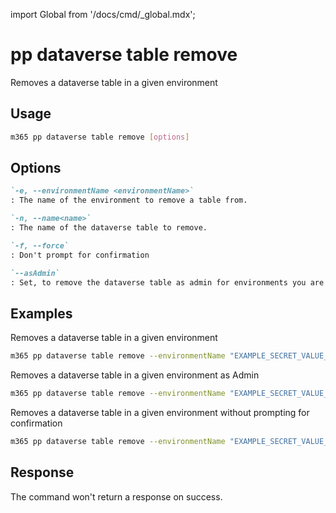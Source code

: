 <!-- DISCLAIMER: All secrets, passwords, and sensitive values in this document are examples only and not real credentials. -->
import Global from '/docs/cmd/_global.mdx';

# pp dataverse table remove

Removes a dataverse table in a given environment

## Usage

```sh
m365 pp dataverse table remove [options]
```

## Options

```md definition-list
`-e, --environmentName <environmentName>`
: The name of the environment to remove a table from.

`-n, --name<name>`
: The name of the dataverse table to remove.

`-f, --force`
: Don't prompt for confirmation

`--asAdmin`
: Set, to remove the dataverse table as admin for environments you are not a member of.
```

<Global />

## Examples

Removes a dataverse table in a given environment

```sh
m365 pp dataverse table remove --environmentName "EXAMPLE_SECRET_VALUE_PLACEHOLDER" --name "aaduser"
```

Removes a dataverse table in a given environment as Admin

```sh
m365 pp dataverse table remove --environmentName "EXAMPLE_SECRET_VALUE_PLACEHOLDER" --name "aaduser" --asAdmin
```

Removes a dataverse table in a given environment without prompting for confirmation

```sh
m365 pp dataverse table remove --environmentName "EXAMPLE_SECRET_VALUE_PLACEHOLDER" --name "aaduser" --force
```

## Response

The command won't return a response on success.

